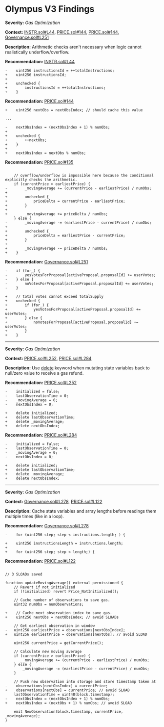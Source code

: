 
# Olympus V3 Findings

**Severity:** *Gas Optimization*

**Context:** [INSTR.sol#L44](https://github.com/code-423n4/2022-08-olympus/blob/b5e139d732eb4c07102f149fb9426d356af617aa/src/modules/INSTR.sol#L44), [PRICE.sol#144](https://github.com/code-423n4/2022-08-olympus/blob/b5e139d732eb4c07102f149fb9426d356af617aa/src/modules/PRICE.sol#L144), [PRICE.sol#144](https://github.com/code-423n4/2022-08-olympus/blob/b5e139d732eb4c07102f149fb9426d356af617aa/src/modules/PRICE.sol#L144), [Governance.sol#L251](https://github.com/code-423n4/2022-08-olympus/blob/b5e139d732eb4c07102f149fb9426d356af617aa/src/policies/Governance.sol#L251)


**Description:** Arithmetic checks aren't necessary when logic cannot realistically underflow/overflow.

**Recommendation:** 
[INSTR.sol#L44](https://github.com/code-423n4/2022-08-olympus/blob/b5e139d732eb4c07102f149fb9426d356af617aa/src/modules/INSTR.sol#L44)
```solidity
-    uint256 instructionsId = ++totalInstructions;
+    uint256 instructionsId;
+
+    unchecked {
+        instructionsId = ++totalInstructions;
+    }
```

**Recommendation:** 
[PRICE.sol#144](https://github.com/code-423n4/2022-08-olympus/blob/b5e139d732eb4c07102f149fb9426d356af617aa/src/modules/PRICE.sol#L144)
```solidity
+    uint256 nextObs = nextObsIndex; // should cache this value

...

-    nextObsIndex = (nextObsIndex + 1) % numObs;
+
+    unchecked {
+        ++nextObs;
+    }
+
+    nextObsIndex = nextObs % numObs;
```

**Recommendation:** 
[PRICE.sol#135](https://github.com/code-423n4/2022-08-olympus/blob/b5e139d732eb4c07102f149fb9426d356af617aa/src/modules/PRICE.sol#L135)
```solidity

    // overflow/underflow is impossible here because the conditional explicitly checks the arithmetic.
    if (currentPrice > earliestPrice) {
-        _movingAverage += (currentPrice - earliestPrice) / numObs;
+
+        unchecked {
+            priceDelta = currentPrice - earliestPrice;
+        }
+
+        _movingAverage += priceDelta / numObs;
    } else {
-        _movingAverage -= (earliestPrice - currentPrice) / numObs;
+
+        unchecked {
+            priceDelta = earliestPrice - currentPrice;
+        }
+
+        _movingAverage -= priceDelta / numObs;
+    }
```

**Recommendation:** [Governance.sol#L251](https://github.com/code-423n4/2022-08-olympus/blob/b5e139d732eb4c07102f149fb9426d356af617aa/src/policies/Governance.sol#L251)

```solidity
-    if (for_) {
-        yesVotesForProposal[activeProposal.proposalId] += userVotes;
-    } else {
-        noVotesForProposal[activeProposal.proposalId] += userVotes;
-    }
    
+    // total votes cannot exceed totalSupply
+    unchecked {
+        if (for_) {
+            yesVotesForProposal[activeProposal.proposalId] += userVotes;
+        } else {
+            noVotesForProposal[activeProposal.proposalId] += userVotes;
+        }
+    }
```
___

**Severity:** *Gas Optimization*

**Context:** [PRICE.sol#L252](https://github.com/code-423n4/2022-08-olympus/blob/b5e139d732eb4c07102f149fb9426d356af617aa/src/modules/PRICE.sol#L252), [PRICE.sol#L284](https://github.com/code-423n4/2022-08-olympus/blob/b5e139d732eb4c07102f149fb9426d356af617aa/src/modules/PRICE.sol#L284)

**Description:** Use [delete](https://docs.soliditylang.org/en/v0.8.0/types.html#delete) keyword when mutating state variables back to null/zero value to receive a gas refund.

**Recommendation:** 
[PRICE.sol#L252](https://github.com/code-423n4/2022-08-olympus/blob/b5e139d732eb4c07102f149fb9426d356af617aa/src/modules/PRICE.sol#L252)
```solidity
-    initialized = false;
-    lastObservationTime = 0;
-    _movingAverage = 0;
-    nextObsIndex = 0;

+    delete initialized;
+    delete lastObservationTime;
+    delete _movingAverage;
+    delete nextObsIndex;
```

**Recommendation:** 
[PRICE.sol#L284](https://github.com/code-423n4/2022-08-olympus/blob/b5e139d732eb4c07102f149fb9426d356af617aa/src/modules/PRICE.sol#L284)
```solidity
-    initialized = false;
-    lastObservationTime = 0;
-    _movingAverage = 0;
-    nextObsIndex = 0;

+    delete initialized;
+    delete lastObservationTime;
+    delete _movingAverage;
+    delete nextObsIndex;
```

___

**Severity:** *Gas Optimization*

**Context:** [Governance.sol#L278](https://github.com/code-423n4/2022-08-olympus/blob/b5e139d732eb4c07102f149fb9426d356af617aa/src/policies/Governance.sol#L278), [PRICE.sol#L122](https://github.com/code-423n4/2022-08-olympus/blob/b5e139d732eb4c07102f149fb9426d356af617aa/src/modules/PRICE.sol#L122)

**Description:** Cache state variables and array lengths before readings them multiple times (like in a loop).

**Recommendation:** [Governance.sol#L278](https://github.com/code-423n4/2022-08-olympus/blob/b5e139d732eb4c07102f149fb9426d356af617aa/src/policies/Governance.sol#L278)
```solidity
-    for (uint256 step; step < instructions.length; ) {
    
+    uint256 instructionsLength = instructions.length;
+
+    for (uint256 step; step < length;) {
```

**Recommendation:** [PRICE.sol#L122](https://github.com/code-423n4/2022-08-olympus/blob/b5e139d732eb4c07102f149fb9426d356af617aa/src/modules/PRICE.sol#L122)
```solidity

// 3 SLOADs saved

function updateMovingAverage() external permissioned {
    // Revert if not initialized
    if (!initialized) revert Price_NotInitialized();

    // Cache number of observations to save gas.
    uint32 numObs = numObservations;

+    // Cache next observation index to save gas.
+    uint256 nextObs = nextObsIndex; // avoid SLOADs

    // Get earliest observation in window
-   uint256 earliestPrice = observations[nextObsIndex];
+   uint256 earliestPrice = observations[nextObs]; // avoid SLOAD

    uint256 currentPrice = getCurrentPrice();

    // Calculate new moving average
    if (currentPrice > earliestPrice) {
        _movingAverage += (currentPrice - earliestPrice) / numObs;
    } else {
        _movingAverage -= (earliestPrice - currentPrice) / numObs;
    }

    // Push new observation into storage and store timestamp taken at
-    observations[nextObsIndex] = currentPrice;
+    observations[nextObs] = currentPrice; // avoid SLOAD
    lastObservationTime = uint48(block.timestamp);
-    nextObsIndex = (nextObsIndex + 1) % numObs;
+    nextObsIndex = (nextObs + 1) % numObs; // avoid SLOAD

    emit NewObservation(block.timestamp, currentPrice, _movingAverage);
}
```